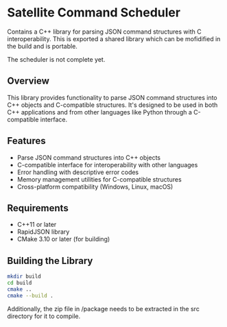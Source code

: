 # Satellite Command Scheduler

Contains a C++ library for parsing JSON command structures with C interoperability. This is exported a shared library which can be mofidified in the build and is portable.

The scheduler is not complete yet.

## Overview

This library provides functionality to parse JSON command structures into C++ objects and C-compatible structures. It's designed to be used in both C++ applications and from other languages like Python through a C-compatible interface.

## Features

- Parse JSON command structures into C++ objects
- C-compatible interface for interoperability with other languages
- Error handling with descriptive error codes
- Memory management utilities for C-compatible structures
- Cross-platform compatibility (Windows, Linux, macOS)

## Requirements

- C++11 or later
- RapidJSON library
- CMake 3.10 or later (for building)

## Building the Library

```bash
mkdir build
cd build
cmake ..
cmake --build .
```
Additionally, the zip file in /package needs to be extracted in the src directory for it to compile.